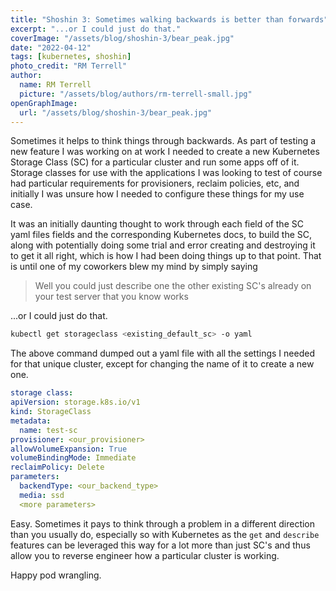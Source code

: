```yaml
---
title: "Shoshin 3: Sometimes walking backwards is better than forwards"
excerpt: "...or I could just do that."
coverImage: "/assets/blog/shoshin-3/bear_peak.jpg"
date: "2022-04-12"
tags: [kubernetes, shoshin]
photo_credit: "RM Terrell"
author:
  name: RM Terrell
  picture: "/assets/blog/authors/rm-terrell-small.jpg"
openGraphImage:
  url: "/assets/blog/shoshin-3/bear_peak.jpg"
---
```


Sometimes it helps to think things through backwards. As part of testing a new feature I was working on at work I needed to create a new Kubernetes Storage Class (SC) for a particular cluster and run some apps off of it. Storage classes for use with the applications I was looking to test of course had particular requirements for provisioners, reclaim policies, etc, and initially I was unsure how I needed to configure these things for my use case.

It was an initially daunting thought to work through each field of the SC yaml files fields and the corresponding Kubernetes docs, to build the SC, along with potentially doing some trial and error creating and destroying it to get it all right, which is how I had been doing things up to that point. That is until one of my coworkers blew my mind by simply saying

> Well you could just describe one the other existing SC's already on your test server that you know works

...or I could just do that.

```bash
kubectl get storageclass <existing_default_sc> -o yaml
```

The above command dumped out a yaml file with all the settings I needed for that unique cluster, except for changing the name of it to create a new one.

```yaml
storage class:
apiVersion: storage.k8s.io/v1
kind: StorageClass
metadata:
  name: test-sc 
provisioner: <our_provisioner>
allowVolumeExpansion: True
volumeBindingMode: Immediate
reclaimPolicy: Delete
parameters:
  backendType: <our_backend_type>
  media: ssd
  <more parameters>
```

Easy. Sometimes it pays to think through a problem in a different direction than you usually do, especially so with Kubernetes as the `get` and `describe` features can be leveraged this way for a lot more than just SC's and thus allow you to reverse engineer how a particular cluster is working.

Happy pod wrangling.
